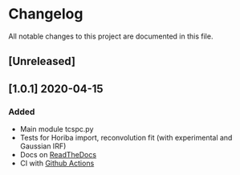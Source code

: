 # Changelog
All notable changes to this project are documented in this file.

## [Unreleased]

## [1.0.1] 2020-04-15
### Added
- Main module tcspc.py
- Tests for Horiba import, reconvolution fit (with experimental and Gaussian IRF)
- Docs on [ReadTheDocs](https://lifefit.readthedocs.io/en/latest/)
- CI with [Github Actions](https://github.com/fdsteffen/Lifefit/actions)
